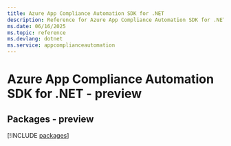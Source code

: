 ```yaml
---
title: Azure App Compliance Automation SDK for .NET
description: Reference for Azure App Compliance Automation SDK for .NET
ms.date: 06/16/2025
ms.topic: reference
ms.devlang: dotnet
ms.service: appcomplianceautomation
---
```

# Azure App Compliance Automation SDK for .NET - preview
## Packages - preview
[!INCLUDE [packages](app-compliance-automation-index.md)]